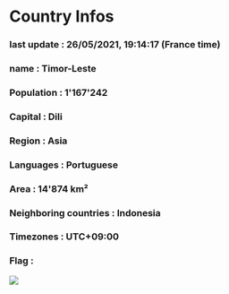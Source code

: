 # Country  Infos
### last update : 26/05/2021, 19:14:17 (France time)

### name : Timor-Leste
### Population : 1'167'242
### Capital : Dili
### Region : Asia
### Languages : Portuguese
### Area : 14'874 km²
### Neighboring countries : Indonesia
### Timezones : UTC+09:00

### Flag :
![](https://restcountries.eu/data/tls.svg)
